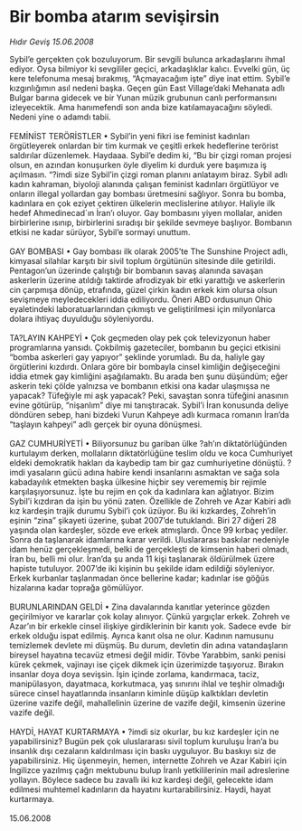 # Bir bomba atarım sevişirsin

*Hıdır Geviş 15.06.2008*

<div class="taraf_structure_2col_1zq">
<div class="margen_n">



 <p>Sybil’e gerçekten çok bozuluyorum. Bir sevgili bulunca arkadaşlarını ihmal ediyor. Oysa bilmiyor ki sevgililer geçici, arkadaşlıklar kalıcı. Evvelki gün, üç kere telefonuma mesaj bırakmış, “Açmayacağım işte” diye inat ettim. Sybil’e kızgınlığımın asıl nedeni başka. Geçen gün East Village’daki Mehanata adlı Bulgar barına gidecek ve bir Yunan müzik grubunun canlı performansını izleyecektik. Ama hanımefendi son anda bize katılamayacağını söyledi. Nedeni yine o adamdı tabii.<br/>
<br/>
FEMİNİST TERÖRİSTLER • Sybil’in yeni fikri ise feminist kadınları örgütleyerek onlardan bir tim kurmak ve çeşitli erkek hedeflerine terörist saldırılar düzenlemek. Haydaaa. Sybil’e dedim ki, “Bu bir çizgi roman projesi olsun, en azından konuşurken öyle diyelim ki durduk yere başımıza iş açılmasın. “?imdi size Sybil’in çizgi roman planını anlatayım biraz. Sybil adlı kadın kahraman, biyoloji alanında çalışan feminist kadınları örgütlüyor ve onların illegal yollardan gay bombası üretmesini sağlıyor. Sonra bu bomba, kadınlara en çok eziyet çektiren ülkelerin meclislerine atılıyor. Haliyle ilk hedef Ahmedinecad`ın İran’ı oluyor. Gay bombasını yiyen mollalar, aniden birbirlerine ısınıp, birbirlerini sıradışı bir şekilde sevmeye başlıyor. Bombanın etkisi ne kadar sürüyor, Sybil’e sormayi unuttum.<br/>
<br/>
GAY BOMBASI • Gay bombası ilk olarak 2005’te The Sunshine Project adlı, kimyasal silahlar karşıtı bir sivil toplum örgütünün sitesinde dile getirildi. Pentagon’un üzerinde çalıştığı bir bombanın savaş alanında savaşan askerlerin üzerine atıldığı taktirde afrodizyak bir etki yarattığı ve askerlerin cin çarpmışa dönüp, etrafında, güzel çirkin kadın erkek kim olursa olsun sevişmeye meyledecekleri iddia ediliyordu. Öneri ABD ordusunun Ohio eyaletindeki laboratuarlarından çıkmıştı ve geliştirilmesi için milyonlarca dolara ihtiyaç duyulduğu söyleniyordu.<br/>
<br/>
TA?LAYIN KAHPEYİ • Çok geçmeden olay pek çok televizyonun haber programlarına yansıdı. Çokbilmiş gazeteciler, bombanın bu geçici etkisini “bomba askerleri gay yapıyor” şeklinde yorumladı. Bu da, haliyle gay örgütlerini kızdırdı. Onlara göre bir bombayla cinsel kimliğin değişeceğini iddia etmek gay kimliğini aşağılamaktı. Bu arada ben şunu düşündüm; eğer askerin teki çölde yalnızsa ve bombanın etkisi ona kadar ulaşmışsa ne yapacak? Tüfeğiyle mi aşk yapacak? Peki, savaştan sonra tüfeğini anasının evine götürüp, “nişanlım” diye mi tanıştıracak. Sybil’i İran konusunda deliye döndüren sebep, hani bizdeki Vurun Kahpeye adlı kurmaca romanın İran’da “taşlayın kahpeyi” adlı gerçek bir oyuna dönüşmesi.<br/>
<br/>
GAZ CUMHURİYETİ • Biliyorsunuz bu gariban ülke ?ah’ın diktatörlüğünden kurtulayım derken, mollaların diktatörlüğüne teslim oldu ve koca Cumhuriyet eldeki demokratik hakları da kaybedip tam bir gaz cumhuriyetine dönüştü. ?imdi yasaların gücü adına habire kendi insanlarını asmaktan ve sağa sola kabadayılık etmekten başka ülkesine hiçbir sey verememiş bir rejimle karşılaşıyorsunuz. İşte bu rejim en çok da kadınlara kan ağlatıyor. Bizim Sybil’i kızdıran da işin bu yönü zaten. Özellikle de Zohreh ve Azar Kabiri adlı kız kardeşin trajik durumu Sybil’i çok üzüyor. Bu iki kızkardeş, Zohreh’in eşinin “zina” şikayeti üzerine, şubat 2007’de tutuklandı. Biri 27 diğeri 28 yaşında olan kardeşler, sözde eve erkek atmışlardı. Önce 99 kırbaç yediler. Sonra da taşlanarak idamlarına karar verildi. Uluslararası baskılar nedeniyle idam henüz gerçekleşmedi, belki de gerçekleşti de kimsenin haberi olmadı, İran bu, belli mi olur. İran’da şu anda 11 kişi taşlanarak öldürülmek üzere hapiste tutuluyor. 2007’de iki kişinin bu şekilde idam edildiği söyleniyor. Erkek kurbanlar taşlanmadan önce bellerine kadar; kadınlar ise göğüs hizalarına kadar toprağa gömülüyor.<br/>
<br/>
BURUNLARINDAN GELDİ • Zina davalarında kanıtlar yeterince gözden geçirilmiyor ve kararlar çok kolay alınıyor. Çünkü yargıçlar erkek. Zohreh ve Azar’ın bir erkekle cinsel ilişkiye girdiklerinin bir kanıtı yok. Sadece evde  bir erkek olduğu ispat edilmiş. Ayrıca kanıt olsa ne olur. Kadının namusunu temizlemek devlete mi düşmüş. Bu durum, devletin din adına vatandaşların bireysel hayatına tecavüz etmesi değil midir. Tövbe Yarabbim, sanki penisi kürek çekmek, vajinayı ise çiçek dikmek için üzerimizde taşıyoruz. Bırakın insanlar doya doya sevişsin. İşin içinde zorlama, kandırmaca, taciz, manipülasyon, dayatmaca, korkutmaca, yaş sınırını ihlal ve teşhir olmadığı sürece cinsel hayatlarında insanların kiminle düşüp kalktıkları devletin üzerine vazife değil, mahallelinin üzerine de vazife değil, kimsenin üzerine vazife değil.<br/>
<br/>
HAYDİ, HAYAT KURTARMAYA • ?imdi siz okurlar, bu kız kardeşler için ne yapabilirsiniz? Bugün pek çok uluslararası sivil toplum kuruluşu İran’a bu insanlık dışı cezaların kaldırılması için baskı uyguluyor. Bu baskıyı siz de yapabilirsiniz. Hiç üşenmeyin, hemen, internette Zohreh ve Azar Kabiri için İngilizce yazılmış çağrı mektubunu bulup İranlı yetkililerinin mail adreslerine yollayın. Böylece sadece bu zavallı iki kız kardeşi değil, gelecekte idam edilmesi muhtemel kadınların da hayatını kurtarabilirsiniz. Haydi, hayat kurtarmaya.<br/>
<br/>
15.06.2008</p>

<br/>


<div id="taraf_not">
</div>

</div>


</div>
